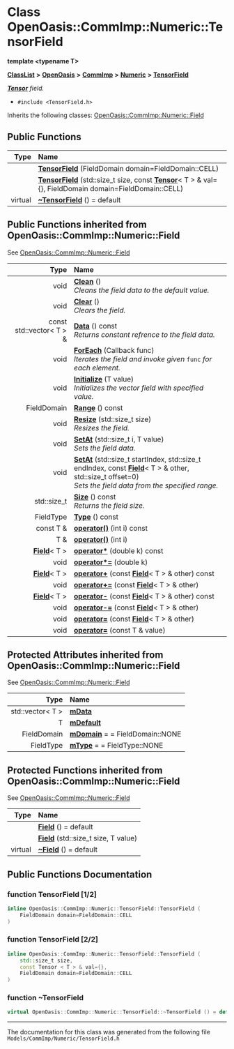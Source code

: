 

# Class OpenOasis::CommImp::Numeric::TensorField

**template &lt;typename T&gt;**



[**ClassList**](annotated.md) **>** [**OpenOasis**](namespace_open_oasis.md) **>** [**CommImp**](namespace_open_oasis_1_1_comm_imp.md) **>** [**Numeric**](namespace_open_oasis_1_1_comm_imp_1_1_numeric.md) **>** [**TensorField**](class_open_oasis_1_1_comm_imp_1_1_numeric_1_1_tensor_field.md)



[_**Tensor**_](class_open_oasis_1_1_comm_imp_1_1_numeric_1_1_tensor.md) _field._

* `#include <TensorField.h>`



Inherits the following classes: [OpenOasis::CommImp::Numeric::Field](class_open_oasis_1_1_comm_imp_1_1_numeric_1_1_field.md)






















































## Public Functions

| Type | Name |
| ---: | :--- |
|   | [**TensorField**](#function-tensorfield-12) (FieldDomain domain=FieldDomain::CELL) <br> |
|   | [**TensorField**](#function-tensorfield-22) (std::size\_t size, const [**Tensor**](class_open_oasis_1_1_comm_imp_1_1_numeric_1_1_tensor.md)&lt; T &gt; & val={}, FieldDomain domain=FieldDomain::CELL) <br> |
| virtual  | [**~TensorField**](#function-tensorfield) () = default<br> |


## Public Functions inherited from OpenOasis::CommImp::Numeric::Field

See [OpenOasis::CommImp::Numeric::Field](class_open_oasis_1_1_comm_imp_1_1_numeric_1_1_field.md)

| Type | Name |
| ---: | :--- |
|  void | [**Clean**](#function-clean) () <br>_Cleans the field data to the default value._  |
|  void | [**Clear**](#function-clear) () <br>_Clears the field._  |
|  const std::vector&lt; T &gt; & | [**Data**](#function-data) () const<br>_Returns constant refrence to the field data._  |
|  void | [**ForEach**](#function-foreach) (Callback func) <br>_Iterates the field and invoke given_ `func` _for each element._ |
|  void | [**Initialize**](#function-initialize) (T value) <br>_Initializes the vector field with specified value._  |
|  FieldDomain | [**Range**](#function-range) () const<br> |
|  void | [**Resize**](#function-resize) (std::size\_t size) <br>_Resizes the field._  |
|  void | [**SetAt**](#function-setat-12) (std::size\_t i, T value) <br>_Sets the field data._  |
|  void | [**SetAt**](#function-setat-22) (std::size\_t startIndex, std::size\_t endIndex, const [**Field**](class_open_oasis_1_1_comm_imp_1_1_numeric_1_1_field.md)&lt; T &gt; & other, std::size\_t offset=0) <br>_Sets the field data from the specified range._  |
|  std::size\_t | [**Size**](#function-size) () const<br>_Returns the field size._  |
|  FieldType | [**Type**](#function-type) () const<br> |
|  const T & | [**operator()**](#function-operator()-12) (int i) const<br> |
|  T & | [**operator()**](#function-operator()-22) (int i) <br> |
|  [**Field**](class_open_oasis_1_1_comm_imp_1_1_numeric_1_1_field.md)&lt; T &gt; | [**operator\***](#function-operator) (double k) const<br> |
|  void | [**operator\*=**](#function-operator_1) (double k) <br> |
|  [**Field**](class_open_oasis_1_1_comm_imp_1_1_numeric_1_1_field.md)&lt; T &gt; | [**operator+**](#function-operator_2) (const [**Field**](class_open_oasis_1_1_comm_imp_1_1_numeric_1_1_field.md)&lt; T &gt; & other) const<br> |
|  void | [**operator+=**](#function-operator_3) (const [**Field**](class_open_oasis_1_1_comm_imp_1_1_numeric_1_1_field.md)&lt; T &gt; & other) <br> |
|  [**Field**](class_open_oasis_1_1_comm_imp_1_1_numeric_1_1_field.md)&lt; T &gt; | [**operator-**](#function-operator_4) (const [**Field**](class_open_oasis_1_1_comm_imp_1_1_numeric_1_1_field.md)&lt; T &gt; & other) const<br> |
|  void | [**operator-=**](#function-operator_5) (const [**Field**](class_open_oasis_1_1_comm_imp_1_1_numeric_1_1_field.md)&lt; T &gt; & other) <br> |
|  void | [**operator=**](#function-operator_6) (const [**Field**](class_open_oasis_1_1_comm_imp_1_1_numeric_1_1_field.md)&lt; T &gt; & other) <br> |
|  void | [**operator=**](#function-operator_7) (const T & value) <br> |
















## Protected Attributes inherited from OpenOasis::CommImp::Numeric::Field

See [OpenOasis::CommImp::Numeric::Field](class_open_oasis_1_1_comm_imp_1_1_numeric_1_1_field.md)

| Type | Name |
| ---: | :--- |
|  std::vector&lt; T &gt; | [**mData**](#variable-mdata)  <br> |
|  T | [**mDefault**](#variable-mdefault)  <br> |
|  FieldDomain | [**mDomain**](#variable-mdomain)   = = FieldDomain::NONE<br> |
|  FieldType | [**mType**](#variable-mtype)   = = FieldType::NONE<br> |
































## Protected Functions inherited from OpenOasis::CommImp::Numeric::Field

See [OpenOasis::CommImp::Numeric::Field](class_open_oasis_1_1_comm_imp_1_1_numeric_1_1_field.md)

| Type | Name |
| ---: | :--- |
|   | [**Field**](#function-field-12) () = default<br> |
|   | [**Field**](#function-field-22) (std::size\_t size, T value) <br> |
| virtual  | [**~Field**](#function-field) () = default<br> |






## Public Functions Documentation




### function TensorField [1/2]

```C++
inline OpenOasis::CommImp::Numeric::TensorField::TensorField (
    FieldDomain domain=FieldDomain::CELL
) 
```






### function TensorField [2/2]

```C++
inline OpenOasis::CommImp::Numeric::TensorField::TensorField (
    std::size_t size,
    const Tensor < T > & val={},
    FieldDomain domain=FieldDomain::CELL
) 
```






### function ~TensorField 

```C++
virtual OpenOasis::CommImp::Numeric::TensorField::~TensorField () = default
```




------------------------------
The documentation for this class was generated from the following file `Models/CommImp/Numeric/TensorField.h`

